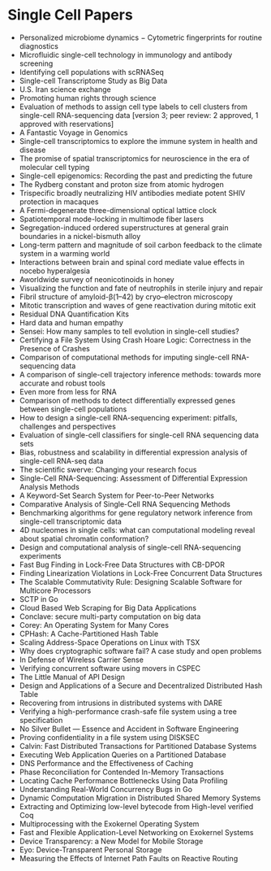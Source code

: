 # Single Cell Papers

<ul>

                             

 <li><a target="_blank" href="https://github.com/manjunath5496/Single-Cell-Papers/blob/master/s(1).pdf" style="text-decoration:none;">Personalized microbiome dynamics &minus; Cytometric fingerprints for routine diagnostics</a></li>

 <li><a target="_blank" href="https://github.com/manjunath5496/Single-Cell-Papers/blob/master/s(2).pdf" style="text-decoration:none;">Microfluidic single-cell technology in immunology and antibody screening</a></li>

<li><a target="_blank" href="https://github.com/manjunath5496/Single-Cell-Papers/blob/master/s(3).pdf" style="text-decoration:none;">Identifying cell populations with scRNASeq</a></li>
 <li><a target="_blank" href="https://github.com/manjunath5496/Single-Cell-Papers/blob/master/s(4).pdf" style="text-decoration:none;">Single-cell Transcriptome Study as Big Data</a></li>                              
<li><a target="_blank" href="https://github.com/manjunath5496/Single-Cell-Papers/blob/master/s(5).pdf" style="text-decoration:none;">U.S. Iran science exchange</a></li>
<li><a target="_blank" href="https://github.com/manjunath5496/Single-Cell-Papers/blob/master/s(6).pdf" style="text-decoration:none;">Promoting human
rights through science</a></li>
 <li><a target="_blank" href="https://github.com/manjunath5496/Single-Cell-Papers/blob/master/s(7).pdf" style="text-decoration:none;">Evaluation of methods to assign cell type labels to cell clusters from single-cell RNA-sequencing data [version 3; peer review: 2 approved, 1 approved with reservations]</a></li>

 <li><a target="_blank" href="https://github.com/manjunath5496/Single-Cell-Papers/blob/master/s(8).pdf" style="text-decoration:none;"> A Fantastic Voyage in Genomics </a></li>
   <li><a target="_blank" href="https://github.com/manjunath5496/Single-Cell-Papers/blob/master/s(9).pdf" style="text-decoration:none;">Single-cell transcriptomics
to explore the immune system in health and disease</a></li>
  
   
 <li><a target="_blank" href="https://github.com/manjunath5496/Single-Cell-Papers/blob/master/s(10).pdf" style="text-decoration:none;">The promise of spatial
transcriptomics for neuroscience in the era of molecular cell typing </a></li>                              
<li><a target="_blank" href="https://github.com/manjunath5496/Single-Cell-Papers/blob/master/s(11).pdf" style="text-decoration:none;">Single-cell epigenomics: Recording
the past and predicting the future</a></li>
<li><a target="_blank" href="https://github.com/manjunath5496/Single-Cell-Papers/blob/master/s(12).pdf" style="text-decoration:none;">The Rydberg constant and proton size
from atomic hydrogen</a></li>
<li><a target="_blank" href="https://github.com/manjunath5496/Single-Cell-Papers/blob/master/s(13).pdf" style="text-decoration:none;">Trispecific broadly neutralizing HIV
antibodies mediate potent SHIV protection in macaques</a></li>

<li><a target="_blank" href="https://github.com/manjunath5496/Single-Cell-Papers/blob/master/s(14).pdf" style="text-decoration:none;">A Fermi-degenerate three-dimensional
optical lattice clock</a></li>
                              
<li><a target="_blank" href="https://github.com/manjunath5496/Single-Cell-Papers/blob/master/s(15).pdf" style="text-decoration:none;">Spatiotemporal mode-locking in
multimode fiber lasers</a></li>

<li><a target="_blank" href="https://github.com/manjunath5496/Single-Cell-Papers/blob/master/s(16).pdf" style="text-decoration:none;">Segregation-induced ordered
superstructures at general grain boundaries in a nickel-bismuth alloy</a></li>

  <li><a target="_blank" href="https://github.com/manjunath5496/Single-Cell-Papers/blob/master/s(17).pdf" style="text-decoration:none;">Long-term pattern and magnitude of
soil carbon feedback to the climate system in a warming world</a></li>   
  
<li><a target="_blank" href="https://github.com/manjunath5496/Single-Cell-Papers/blob/master/s(18).pdf" style="text-decoration:none;">Interactions between brain and spinal
cord mediate value effects in nocebo hyperalgesia</a></li> 

  
<li><a target="_blank" href="https://github.com/manjunath5496/Single-Cell-Papers/blob/master/s(19).pdf" style="text-decoration:none;">Aworldwide survey of neonicotinoids
in honey</a></li> 

<li><a target="_blank" href="https://github.com/manjunath5496/Single-Cell-Papers/blob/master/s(20).pdf" style="text-decoration:none;">Visualizing the function and fate of
neutrophils in sterile injury and repair</a></li>

<li><a target="_blank" href="https://github.com/manjunath5496/Single-Cell-Papers/blob/master/s(21).pdf" style="text-decoration:none;">Fibril structure of amyloid-&beta;(1–42)
by cryo–electron microscopy</a></li>
<li><a target="_blank" href="https://github.com/manjunath5496/Single-Cell-Papers/blob/master/s(22).pdf" style="text-decoration:none;">Mitotic transcription and waves of
gene reactivation during mitotic exit</a></li> 
 <li><a target="_blank" href="https://github.com/manjunath5496/Single-Cell-Papers/blob/master/s(23).pdf" style="text-decoration:none;">Residual DNA Quantification Kits</a></li> 
 

   <li><a target="_blank" href="https://github.com/manjunath5496/Single-Cell-Papers/blob/master/s(24).pdf" style="text-decoration:none;">Hard data and human empathy</a></li>
 
   <li><a target="_blank" href="https://github.com/manjunath5496/Single-Cell-Papers/blob/master/s(25).pdf" style="text-decoration:none;">Sensei: How many samples to tell
evolution in single-cell studies?</a></li>                              
 <li><a target="_blank" href="https://github.com/manjunath5496/Single-Cell-Papers/blob/master/s(26).pdf" style="text-decoration:none;">Certifying a File System Using
Crash Hoare Logic: Correctness in the Presence of Crashes</a></li>
 <li><a target="_blank" href="https://github.com/manjunath5496/Single-Cell-Papers/blob/master/s(27).pdf" style="text-decoration:none;">Comparison of computational methods for
imputing single-cell RNA-sequencing data</a></li>
   
 
   <li><a target="_blank" href="https://github.com/manjunath5496/Single-Cell-Papers/blob/master/s(28).pdf" style="text-decoration:none;">A comparison of single-cell trajectory inference methods: towards more accurate and robust tools</a></li>
 
   <li><a target="_blank" href="https://github.com/manjunath5496/Single-Cell-Papers/blob/master/s(29).pdf" style="text-decoration:none;">Even more from less for RNA </a></li>                              

  <li><a target="_blank" href="https://github.com/manjunath5496/Single-Cell-Papers/blob/master/s(30).pdf" style="text-decoration:none;">Comparison of methods to detect differentially expressed genes between single-cell populations</a></li>
 
   <li><a target="_blank" href="https://github.com/manjunath5496/Single-Cell-Papers/blob/master/s(31).pdf" style="text-decoration:none;">How to design a single-cell RNA-sequencing experiment: pitfalls, challenges and perspectives</a></li> 
    <li><a target="_blank" href="https://github.com/manjunath5496/Single-Cell-Papers/blob/master/s(32).pdf" style="text-decoration:none;">Evaluation of single-cell classifiers for single-cell RNA sequencing data sets</a></li> 

   <li><a target="_blank" href="https://github.com/manjunath5496/Single-Cell-Papers/blob/master/s(33).pdf" style="text-decoration:none;">Bias, robustness and scalability in differential expression analysis of single-cell RNA-seq data</a></li>                              

  <li><a target="_blank" href="https://github.com/manjunath5496/Single-Cell-Papers/blob/master/s(34).pdf" style="text-decoration:none;">The scientific swerve:
Changing your research focus</a></li> 
 
  <li><a target="_blank" href="https://github.com/manjunath5496/Single-Cell-Papers/blob/master/s(35).pdf" style="text-decoration:none;">Single-Cell RNA-Sequencing:
Assessment of Differential Expression Analysis Methods</a></li> 

  <li><a target="_blank" href="https://github.com/manjunath5496/Single-Cell-Papers/blob/master/s(36).pdf" style="text-decoration:none;">A Keyword-Set Search System for Peer-to-Peer
Networks</a></li> 
 
<li><a target="_blank" href="https://github.com/manjunath5496/Single-Cell-Papers/blob/master/s(37).pdf" style="text-decoration:none;">Comparative Analysis of Single-Cell RNA
Sequencing Methods</a></li>
 <li><a target="_blank" href="https://github.com/manjunath5496/Single-Cell-Papers/blob/master/s(38).pdf" style="text-decoration:none;">Benchmarking algorithms for gene regulatory network inference from single-cell transcriptomic data</a></li>
<li><a target="_blank" href="https://github.com/manjunath5496/Single-Cell-Papers/blob/master/s(39).pdf" style="text-decoration:none;">4D nucleomes in single cells: what can
computational modeling reveal about spatial chromatin conformation?</a></li>
 <li><a target="_blank" href="https://github.com/manjunath5496/Single-Cell-Papers/blob/master/s(40).pdf" style="text-decoration:none;">Design and computational analysis of
single-cell RNA-sequencing experiments</a></li>                              
<li><a target="_blank" href="https://github.com/manjunath5496/Single-Cell-Papers/blob/master/s(41).pdf" style="text-decoration:none;">Fast Bug Finding in Lock-Free Data Structures with
CB-DPOR</a></li>
<li><a target="_blank" href="https://github.com/manjunath5496/Single-Cell-Papers/blob/master/s(42).pdf" style="text-decoration:none;">Finding Linearization Violations in Lock-Free
Concurrent Data Structures</a></li>
 
  <li><a target="_blank" href="https://github.com/manjunath5496/Single-Cell-Papers/blob/master/s(43).pdf" style="text-decoration:none;">The Scalable Commutativity Rule:
Designing Scalable Software for Multicore Processors</a></li>
 <li><a target="_blank" href="https://github.com/manjunath5496/Single-Cell-Papers/blob/master/s(44).pdf" style="text-decoration:none;">SCTP in Go</a></li>
   <li><a target="_blank" href="https://github.com/manjunath5496/Single-Cell-Papers/blob/master/s(45).pdf" style="text-decoration:none;">Cloud Based Web Scraping for Big Data Applications</a></li>  
   
<li><a target="_blank" href="https://github.com/manjunath5496/Single-Cell-Papers/blob/master/s(46).pdf" style="text-decoration:none;">Conclave: secure multi-party computation on big data</a></li> 
                             
<li><a target="_blank" href="https://github.com/manjunath5496/Single-Cell-Papers/blob/master/s(47).pdf" style="text-decoration:none;">Corey: An Operating System for Many Cores</a></li>
<li><a target="_blank" href="https://github.com/manjunath5496/Single-Cell-Papers/blob/master/s(48).pdf" style="text-decoration:none;">CPHash: A Cache-Partitioned Hash Table</a></li>

<li><a target="_blank" href="https://github.com/manjunath5496/Single-Cell-Papers/blob/master/s(49).pdf" style="text-decoration:none;">Scaling Address-Space Operations on Linux with
TSX</a></li>
                              
<li><a target="_blank" href="https://github.com/manjunath5496/Single-Cell-Papers/blob/master/s(50).pdf" style="text-decoration:none;">Why does cryptographic software fail?
A case study and open problems</a></li>
<li><a target="_blank" href="https://github.com/manjunath5496/Single-Cell-Papers/blob/master/s(51).pdf" style="text-decoration:none;">In Defense of Wireless Carrier Sense</a></li>
<li><a target="_blank" href="https://github.com/manjunath5496/Single-Cell-Papers/blob/master/s(52).pdf" style="text-decoration:none;">Verifying concurrent software using movers in CSPEC</a></li>

<li><a target="_blank" href="https://github.com/manjunath5496/Single-Cell-Papers/blob/master/s(53).pdf" style="text-decoration:none;">The Little Manual of
API Design</a></li>
 
<li><a target="_blank" href="https://github.com/manjunath5496/Single-Cell-Papers/blob/master/s(54).pdf" style="text-decoration:none;">Design and Applications of a Secure and Decentralized Distributed Hash Table </a></li>

<li><a target="_blank" href="https://github.com/manjunath5496/Single-Cell-Papers/blob/master/s(55).pdf" style="text-decoration:none;">Recovering from intrusions in distributed systems with DARE</a></li>
 
  <li><a target="_blank" href="https://github.com/manjunath5496/Single-Cell-Papers/blob/master/s(56).pdf" style="text-decoration:none;">Verifying a high-performance crash-safe file system using a tree specification </a></li>                              

  <li><a target="_blank" href="https://github.com/manjunath5496/Single-Cell-Papers/blob/master/s(57).pdf" style="text-decoration:none;">No Silver Bullet — Essence and Accident in Software Engineering</a></li>
 
   <li><a target="_blank" href="https://github.com/manjunath5496/Single-Cell-Papers/blob/master/s(58).pdf" style="text-decoration:none;">Proving confidentiality in a file system using DISKSEC</a></li>
    <li><a target="_blank" href="https://github.com/manjunath5496/Single-Cell-Papers/blob/master/s(59).pdf" style="text-decoration:none;">Calvin: Fast Distributed Transactions
for Partitioned Database Systems</a></li>
 
  <li><a target="_blank" href="https://github.com/manjunath5496/Single-Cell-Papers/blob/master/s(60).pdf" style="text-decoration:none;">Executing Web Application Queries on a Partitioned Database </a></li>
 
   <li><a target="_blank" href="https://github.com/manjunath5496/Single-Cell-Papers/blob/master/s(61).pdf" style="text-decoration:none;">DNS Performance and the Effectiveness of Caching</a></li>
 
   <li><a target="_blank" href="https://github.com/manjunath5496/Single-Cell-Papers/blob/master/s(62).pdf" style="text-decoration:none;">Phase Reconciliation for Contended In-Memory Transactions</a></li>
 
   <li><a target="_blank" href="https://github.com/manjunath5496/Single-Cell-Papers/blob/master/s(63).pdf" style="text-decoration:none;">Locating Cache Performance Bottlenecks Using Data Profiling</a></li>                              

  <li><a target="_blank" href="https://github.com/manjunath5496/Single-Cell-Papers/blob/master/s(64).pdf" style="text-decoration:none;">Understanding Real-World Concurrency Bugs in Go</a></li>
 
   <li><a target="_blank" href="https://github.com/manjunath5496/Single-Cell-Papers/blob/master/s(65).pdf" style="text-decoration:none;">Dynamic Computation Migration
in Distributed Shared Memory Systems </a></li> 

   <li><a target="_blank" href="https://github.com/manjunath5496/Single-Cell-Papers/blob/master/s(66).pdf" style="text-decoration:none;">Extracting and Optimizing low-level bytecode from High-level verified Coq</a></li> 
 
   <li><a target="_blank" href="https://github.com/manjunath5496/Single-Cell-Papers/blob/master/s(67).pdf" style="text-decoration:none;">Multiprocessing with the Exokernel Operating System</a></li>                              

  <li><a target="_blank" href="https://github.com/manjunath5496/Single-Cell-Papers/blob/master/s(68).pdf" style="text-decoration:none;">Fast and Flexible Application-Level
Networking on Exokernel Systems</a></li> 
 
  
   <li><a target="_blank" href="https://github.com/manjunath5496/Single-Cell-Papers/blob/master/s(69).pdf" style="text-decoration:none;">Device Transparency: a New Model for Mobile Storage</a></li>                              

  <li><a target="_blank" href="https://github.com/manjunath5496/Single-Cell-Papers/blob/master/s(70).pdf" style="text-decoration:none;">Eyo: Device-Transparent Personal Storage</a></li> 
  
 
 <li><a target="_blank" href="https://github.com/manjunath5496/Single-Cell-Papers/blob/master/s(71).pdf" style="text-decoration:none;">Measuring the Effects of Internet Path Faults on
Reactive Routing</a></li>
 
 </ul>
   
   
